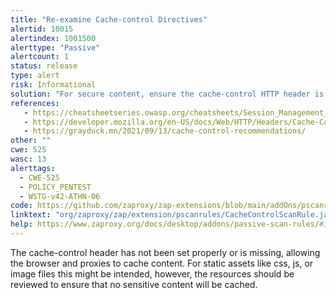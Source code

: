 ```yaml
---
title: "Re-examine Cache-control Directives"
alertid: 10015
alertindex: 1001500
alerttype: "Passive"
alertcount: 1
status: release
type: alert
risk: Informational
solution: "For secure content, ensure the cache-control HTTP header is set with \"no-cache, no-store, must-revalidate\". If an asset should be cached consider setting the directives \"public, max-age, immutable\"."
references:
   - https://cheatsheetseries.owasp.org/cheatsheets/Session_Management_Cheat_Sheet.html#web-content-caching
   - https://developer.mozilla.org/en-US/docs/Web/HTTP/Headers/Cache-Control
   - https://grayduck.mn/2021/09/13/cache-control-recommendations/
other: ""
cwe: 525
wasc: 13
alerttags: 
  - CWE-525
  - POLICY_PENTEST
  - WSTG-v42-ATHN-06
code: https://github.com/zaproxy/zap-extensions/blob/main/addOns/pscanrules/src/main/java/org/zaproxy/zap/extension/pscanrules/CacheControlScanRule.java
linktext: "org/zaproxy/zap/extension/pscanrules/CacheControlScanRule.java"
help: https://www.zaproxy.org/docs/desktop/addons/passive-scan-rules/#id-10015
---
```

The cache-control header has not been set properly or is missing, allowing the browser and proxies to cache content. For static assets like css, js, or image files this might be intended, however, the resources should be reviewed to ensure that no sensitive content will be cached.
